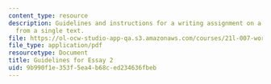 ```yaml
---
content_type: resource
description: Guidelines and instructions for a writing assignment on a three passages
  from a single text.
file: https://ol-ocw-studio-app-qa.s3.amazonaws.com/courses/21l-007-world-literatures-travel-writing-fall-2008/9b990f1e353f5ea4b68ced234636fbeb_essay2_guideline.pdf
file_type: application/pdf
resourcetype: Document
title: Guidelines for Essay 2
uid: 9b990f1e-353f-5ea4-b68c-ed234636fbeb
---
```

